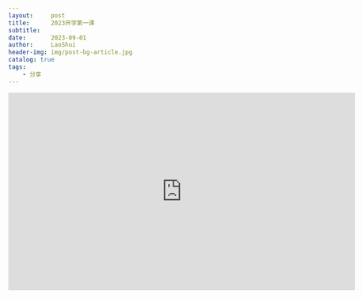```yaml
---
layout:     post
title:      2023开学第一课
subtitle:   
date:       2023-09-01
author:     LaoShui
header-img: img/post-bg-article.jpg
catalog: true
tags:
    - 分享
---
```

<iframe style="width: 700px;height: 400px;" src="https://www.bilibili.com/blackboard/live/live-activity-player.html?cid=8178490&quality=0" frameborder="no"    framespacing="0" scrolling="no" allow="autoplay; encrypted-media" allowfullscreen="true"></iframe>
